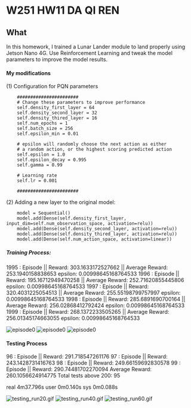 # W251 HW11 DA QI REN

## What

In this homework, I trained a Lunar Lander module to land properly using Jetson Nano 4G. Use Reinforcement Learning and tweak the model parameters to improve the model results.

#### My modifications 

(1) Configuration for PQN parameters 

        #######################
        # Change these parameters to improve performance
        self.density_first_layer = 64
        self.density_second_layer = 32
        self.density_thired_layer = 16
        self.num_epochs = 1
        self.batch_size = 256
        self.epsilon_min = 0.01

        # epsilon will randomly choose the next action as either
        # a random action, or the highest scoring predicted action
        self.epsilon = 1.0
        self.epsilon_decay = 0.995
        self.gamma = 0.99

        # Learning rate
        self.lr = 0.001

        #######################

(2) Adding a new layer to the original model: 

        model = Sequential()
        model.add(Dense(self.density_first_layer, input_dim=self.num_observation_space, activation=relu))
        model.add(Dense(self.density_second_layer, activation=relu))
        model.add(Dense(self.density_thired_layer, activation=relu))
        model.add(Dense(self.num_action_space, activation=linear))


##### Training Process: 

1995    : Episode || Reward:  303.1633172527662         || Average Reward:  253.1940158838653    epsilon:  0.00998645168764533
1996    : Episode || Reward:  195.16712949470258        || Average Reward:  252.71620855445806   epsilon:  0.00998645168764533
1997    : Episode || Reward:  320.4031225054513         || Average Reward:  255.55198799757997   epsilon:  0.00998645168764533
1998    : Episode || Reward:  285.6891690700164         || Average Reward:  256.02868412792424   epsilon:  0.00998645168764533
1999    : Episode || Reward:  268.1372233505265         || Average Reward:  256.01345174663055   epsilon:  0.00998645168764533


![episode0](episode0.gif)
![episode0](episode1000.gif)
![episode0](episode1900.gif)


#### Testing Process

96      : Episode || Reward:  291.718547261176
97      : Episode || Reward:  243.1428731416763
98      : Episode || Reward:  249.66159692830578
99      : Episode || Reward:  290.74481702270094
Average Reward:  260.1056624914775
Total tests above 200:  95

real    4m37.796s
user    0m0.140s
sys     0m0.088s

![testing_run20.gif](testing_run20.gif)
![testing_run40.gif](testing_run40.gif)
![testing_run60.gif](testing_run60.gif)

 
